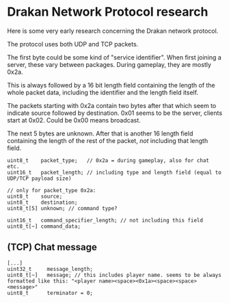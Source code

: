 
Drakan Network Protocol research
================================

Here is some very early research concerning the Drakan network protocol.

The protocol uses both UDP and TCP packets.

The first byte could be some kind of "service identifier". When first joining a server,
these vary between packages. During gameplay, they are mostly 0x2a.

This is always followed by a 16 bit length field containing the length of the whole packet
data, including the identifier and the length field itself.

The packets starting with 0x2a contain two bytes after that which seem to indicate source
followed by destination. 0x01 seems to be the server, clients start at 0x02. Could be 0x00 means broadcast.

The next 5 bytes are unknown.
After that is another 16 length field containing the length of the rest of the packet, _not_ including that length
field.

```
uint8_t    packet_type;   // 0x2a = during gameplay, also for chat etc.
uint16_t   packet_length; // including type and length field (equal to UDP/TCP payload size)

// only for packet_type 0x2a: 
uint8_t    source;
uint8_t    destination;
uint8_t[5] unknown; // command type?

uint16_t   command_specifier_length; // not including this field
uint8_t[~] command_data;
``` 


(TCP) Chat message
------------------

```
[...]
uint32_t     message_length;
uint8_t[~]   message; // this includes player name. seems to be always formatted like this: "<player name><space><0x1a><space><space><message>"
uint8_t      terminator = 0; 
```

